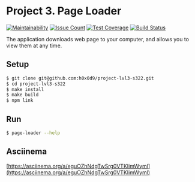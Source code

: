 # Project 3. Page Loader

[![Maintainability](https://api.codeclimate.com/v1/badges/3f8f2039ef842f5a2c55/maintainability)](https://codeclimate.com/github/h0x0d9/project-lvl3-s322/maintainability)
[![Issue Count](https://codeclimate.com/github/h0x0d9/project-lvl3-s322/badges/issue_count.svg)](https://codeclimate.com/github/h0x0d9/project-lvl3-s322)
[![Test Coverage](https://api.codeclimate.com/v1/badges/3f8f2039ef842f5a2c55/test_coverage)](https://codeclimate.com/github/h0x0d9/project-lvl3-s322/test_coverage)
[![Build Status](https://travis-ci.org/h0x0d9/project-lvl3-s322.svg?branch=master)](https://travis-ci.org/h0x0d9/project-lvl3-s322)

The application downloads web page to your computer, and allows you to view them at any time.

## Setup

```sh
$ git clone git@github.com:h0x0d9/project-lvl3-s322.git
$ cd project-lvl3-s322
$ make install
$ make build
$ npm link
```

## Run

```sh
$ page-loader --help
```

## Asciinema
[https://asciinema.org/a/eguOZhNdgTwSrg0VTKIimWyml](https://asciinema.org/a/eguOZhNdgTwSrg0VTKIimWyml)
